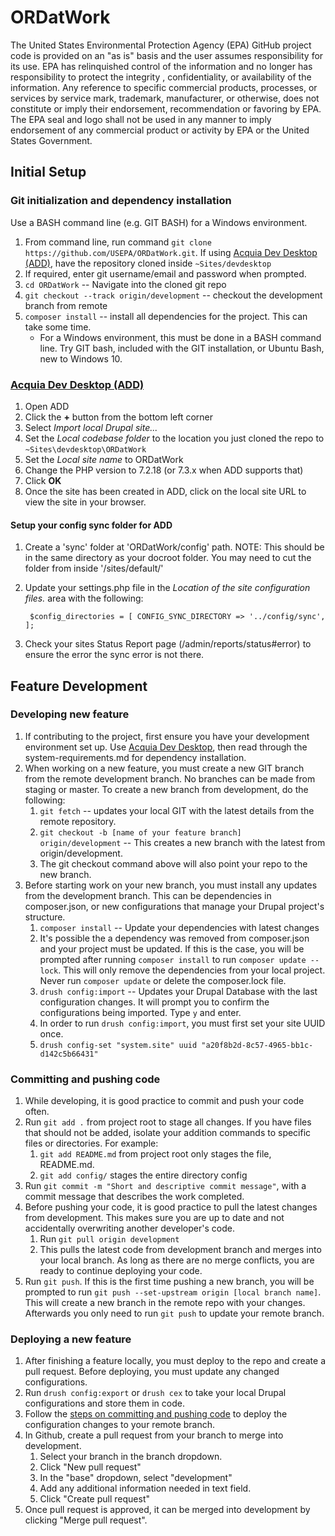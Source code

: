 # ORDatWork

The United States Environmental Protection Agency (EPA) GitHub project code is provided on an "as is" basis and the user assumes responsibility for its use.  EPA has relinquished control of the information and no longer has responsibility to protect the integrity , confidentiality, or availability of the information.  Any reference to specific commercial products, processes, or services by service mark, trademark, manufacturer, or otherwise, does not constitute or imply their endorsement, recommendation or favoring by EPA.  The EPA seal and logo shall not be used in any manner to imply endorsement of any commercial product or activity by EPA or the United States Government.

## Initial Setup

### Git initialization and dependency installation
Use a BASH command line (e.g. GIT BASH) for a Windows environment.
1. From command line, run command  `git clone https://github.com/USEPA/ORDatWork.git`. If using [Acquia Dev Desktop (ADD)](https://dev.acquia.com/downloads), have the repository cloned inside `~Sites/devdesktop`
2. If required, enter git username/email and password when prompted.
3. `cd ORDatWork` -- Navigate into the cloned git repo 
4. `git checkout --track origin/development` -- checkout the development branch from remote
5. `composer install` -- install all dependencies for the project. This can take some time.
    * For a Windows environment, this must be done in a BASH command line. Try GIT bash, included with the GIT installation, or Ubuntu Bash, new to Windows 10. 


### [Acquia Dev Desktop (ADD)](https://dev.acquia.com/downloads)
1. Open ADD
2. Click the **+** button from the bottom left corner
3. Select *Import local Drupal site...*
4. Set the *Local codebase folder* to the location you just cloned the repo to `~Sites\devdesktop\ORDatWork`
5. Set the *Local site name* to ORDatWork
6. Change the PHP version to 7.2.18 (or 7.3.x when ADD supports that)
7. Click **OK**
8. Once the site has been created in ADD, click on the local site URL to view the site in your browser.

#### Setup your config sync folder for ADD
1. Create a 'sync' folder at 'ORDatWork/config' path. NOTE: This should be in the same directory as your docroot folder. You may need to cut the folder from inside '/sites/default/'
2. Update your settings.php file in the *Location of the site configuration files.* area with the following:

   ` $config_directories = [
      CONFIG_SYNC_DIRECTORY => '../config/sync',
    ];`

3. Check your sites Status Report page (/admin/reports/status#error) to ensure the error the sync error is not there.

## Feature Development

### Developing new feature
1. If contributing to the project, first ensure you have your development environment set up. Use [Acquia Dev Desktop](#acquia-dev-desktop-add), then read through the system-requirements.md for dependency installation.
2. When working on a new feature, you must create a new GIT branch from the remote development branch. No branches can be made from staging or master. To create a new branch from development, do the following:
    1. `git fetch` -- updates your local GIT with the latest details from the remote repository.
    2. `git checkout -b [name of your feature branch] origin/development` -- This creates a new branch with the latest from origin/development.
    3. The git checkout command above will also point your repo to the new branch.
 3. Before starting work on your new branch, you must install any updates from the development branch. This can be dependencies in composer.json, or new configurations that manage your Drupal project's structure.
    1. `composer install` -- Update your dependencies with latest changes
    2. It's possible the a dependency was removed from composer.json and your project must be updated. If this is the case, you will be prompted after running `composer install` to run `composer update --lock`. This will only remove the dependencies from your local project. Never run `composer update` or delete the composer.lock file. 
    3. `drush config:import` -- Updates your Drupal Database with the last configuration changes. It will prompt you to confirm the configurations being imported. Type `y` and enter.   
      1. In order to run `drush config:import`, you must first set your site UUID once.
      2. `drush config-set "system.site" uuid "a20f8b2d-8c57-4965-bb1c-d142c5b66431"`

### Committing and pushing code
1. While developing, it is good practice to commit and push your code often. 
2. Run `git add .` from project root to stage all changes. If you have files that should not be added, isolate your addition commands to specific files or directories. For example:
    1. `git add README.md` from project root only stages the file, README.md.
    2. `git add config/` stages the entire directory config
3. Run `git commit -m "Short and descriptive commit message"`, with a commit message that describes the work completed.
4. Before pushing your code, it is good practice to pull the latest changes from development. This makes sure you are up to date and not accidentally overwriting another developer's code.
    1. Run `git pull origin development`
    2. This pulls the latest code from development branch and merges into your local branch. As long as there are no merge conflicts, you are ready to continue deploying your code.
4. Run `git push`. If this is the first time pushing a new branch, you will be prompted to run `git push --set-upstream origin [local branch name]`. This will create a new branch in the remote repo with your changes. Afterwards you only need to run `git push` to update your remote branch.

### Deploying a new feature
1. After finishing a feature locally, you must deploy to the repo and create a pull request. Before deploying, you must update any changed configurations.
2. Run `drush config:export` or `drush cex` to take your local Drupal configurations and store them in code.
3. Follow the [steps on committing and pushing code](#committing-and-pushing-code) to deploy the configuration changes to your remote branch. 
4. In Github, create a pull request from your branch to merge into development. 
    1. Select your branch in the branch dropdown.
    2. Click "New pull request"
    3. In the "base" dropdown, select "development"
    3. Add any additional information needed in text field.
    4. Click "Create pull request"
5. Once pull request is approved, it can be merged into development by clicking "Merge pull request".
    
